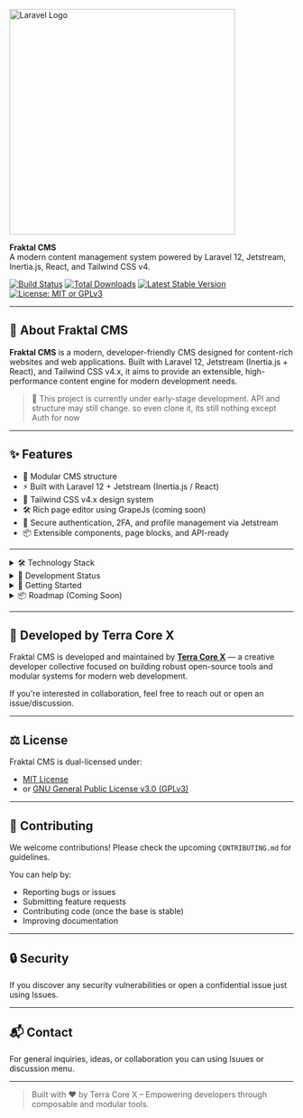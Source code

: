 <p >
  <img src="https://raw.githubusercontent.com/laravel/art/master/logo-lockup/5%20SVG/2%20CMYK/1%20Full%20Color/laravel-logolockup-cmyk-red.svg" width="400" alt="Laravel Logo">
</p>

<p >
  <strong>Fraktal CMS</strong><br>
  A modern content management system powered by Laravel 12, Jetstream, Inertia.js, React, and Tailwind CSS v4.
</p>

<p>
  <a href="https://github.com/laravel/framework/actions"><img src="https://github.com/laravel/framework/workflows/tests/badge.svg" alt="Build Status"></a>
  <a href="https://packagist.org/packages/laravel/framework"><img src="https://img.shields.io/packagist/dt/laravel/framework" alt="Total Downloads"></a>
  <a href="https://packagist.org/packages/laravel/framework"><img src="https://img.shields.io/packagist/v/laravel/framework" alt="Latest Stable Version"></a>
  <a href="https://opensource.org/licenses/MIT"><img src="https://img.shields.io/badge/license-MIT%20OR%20GPLv3-blue" alt="License: MIT or GPLv3"></a>
</p>

---

## 📖 About Fraktal CMS

**Fraktal CMS** is a modern, developer-friendly CMS designed for content-rich websites and web applications. Built with Laravel 12, Jetstream (Inertia.js + React), and Tailwind CSS v4.x, it aims to provide an extensible, high-performance content engine for modern development needs.


> 🚧 This project is currently under early-stage development. API and structure may still change. 
> so even clone it, its still nothing except Auth for now

---

## ✨ Features

- 🧩 Modular CMS structure
- ⚡ Built with Laravel 12 + Jetstream (Inertia.js / React)
- 🎨 Tailwind CSS v4.x design system
- 🛠️ Rich page editor using GrapeJs (coming soon)
- 🔐 Secure authentication, 2FA, and profile management via Jetstream
- 📦 Extensible components, page blocks, and API-ready

---

<details>
<summary>🛠 Technology Stack</summary>

- **Backend:** Laravel 12, Jetstream, Eloquent ORM
- **Frontend:** React.js, Inertia.js, GrapeJs (Editor)
- **Styling:** Tailwind CSS 4.x
- **Auth System:** Laravel Jetstream (Inertia scaffolding)
- **Build Tools:** Vite, PostCSS, Babel, NPM

</details>

<details>
<summary>🚧 Development Status</summary>

We are actively working on:

- [x] Laravel 12 + Inertia + Jetstream setup
- [x] Tailwind CSS v4 integration
- [ ] Editor component (RGrapeJs)
- [ ] Admin dashboard layout
- [ ] Block-based content editor
- [ ] Page builder and preview mode
- [ ] Public page rendering engine

</details>

<details>
<summary>🚀 Getting Started</summary>

Installation instructions will be added once the core structure is finalized.

Planned:

- `composer install`
- `php artisan migrate`
- `npm install && npm run dev`
- `php artisan serve`

</details>

<details>
<summary>📦 Roadmap (Coming Soon)</summary>

- User roles & permissions
- Page versioning & draft support
- Media manager & uploads
- Page SEO meta editor
- Themes and page templates
- Custom block/component registration

</details>

---

## 👤 Developed by Terra Core X

Fraktal CMS is developed and maintained by **[Terra Core X]()** — a creative developer collective focused on building robust open-source tools and modular systems for modern web development.

If you're interested in collaboration, feel free to reach out or open an issue/discussion.

---

## ⚖️ License

Fraktal CMS is dual-licensed under:

- [MIT License](LICENSE-MIT.txt)
- or [GNU General Public License v3.0 (GPLv3)](https://www.gnu.org/licenses/gpl-3.0.txt)

---

## 🤝 Contributing

We welcome contributions! Please check the upcoming `CONTRIBUTING.md` for guidelines.

You can help by:

- Reporting bugs or issues
- Submitting feature requests
- Contributing code (once the base is stable)
- Improving documentation

---

## 🔒 Security

If you discover any security vulnerabilities or open a confidential issue just using Issues.

---

## 📬 Contact

For general inquiries, ideas, or collaboration you can using Isuues or discussion menu.


---

> Built with ❤️ by Terra Core X – Empowering developers through composable and modular tools.
